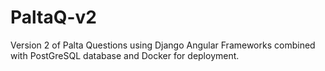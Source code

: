 # PaltaQ-v2
Version 2 of Palta Questions using Django Angular Frameworks combined with PostGreSQL database and Docker for deployment. 
